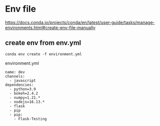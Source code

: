# Env file
https://docs.conda.io/projects/conda/en/latest/user-guide/tasks/manage-environments.html#create-env-file-manually

## create env from env.yml
```
conda env create -f environment.yml
```

environment.yml
```
name: dev
channels:
  - javascript
dependencies:
  - python=3.9
  - bokeh=2.4.2
  - numpy=1.21.*
  - nodejs=16.13.*
  - flask
  - pip
  - pip:
    - Flask-Testing
```
